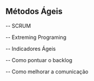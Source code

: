 ## Métodos Ágeis 

-- SCRUM 

-- Extreming Programing 

-- Indicadores Ágeis 

-- Como pontuar o backlog

-- Como melhorar a comunicação 
